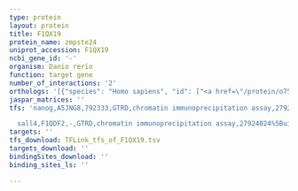 ```yaml
---
type: protein
layout: protein
title: F1QX19
protein_name: zmpste24
uniprot_accession: F1QX19
ncbi_gene_id: '-'
organism: Danio rerio
function: target gene
number_of_interactions: '2'
orthologs: '[{"species": "Homo sapiens", "id": ["<a href=\"/protein/o75844\">O75844</a>"]}, {"species": "Mus musculus", "id": ["<a href=\"/protein/q80w54\">Q80W54</a>"]}, {"species": "Rattus norvegicus", "id": ["<a href=\"/protein/d4a5k6\">D4A5K6</a>"]}, {"species": "Drosophila melanogaster", "id": ["<a href=\"/protein/q7k172\">Q7K172</a>"]}, {"species": "Caenorhabditis elegans", "id": ["<a href=\"/protein/q9xve5\">Q9XVE5</a>"]}, {"species": "Saccharomyces cerevisiae", "id": ["<a href=\"/protein/p47154\">P47154</a>"]}]'
jaspar_matrices: ''
tfs: 'nanog,A5JNG8,792333,GTRD,chromatin immunoprecipitation assay,27924024%5Buid%5D,No

  sall4,F1QDF2,-,GTRD,chromatin immunoprecipitation assay,27924024%5Buid%5D,No'
targets: ''
tfs_download: TFLink_tfs_of_F1QX19.tsv
targets_download: ''
bindingSites_download: ''
binding_sites_ls: ''

---
```

